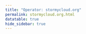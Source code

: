 ```yaml
---
title: "Operator: stormycloud.org"
permalink: stormycloud.org.html
datatable: true
hide_sidebar: true
---
```


<div>                        <script type="text/javascript">window.PlotlyConfig = {MathJaxConfig: 'local'};</script>
        <script src="https://cdn.plot.ly/plotly-2.4.2.min.js"></script>                <div id="d89d34bb-8258-43ee-b243-b929eb40854d" class="plotly-graph-div" style="height:100%; width:100%;"></div>            <script type="text/javascript">                                    window.PLOTLYENV=window.PLOTLYENV || {};                                    if (document.getElementById("d89d34bb-8258-43ee-b243-b929eb40854d")) {                    Plotly.newPlot(                        "d89d34bb-8258-43ee-b243-b929eb40854d",                        [{"name":"exit probability (%)","type":"scatter","x":["2021-10-18","2021-10-19","2021-10-20","2021-10-21","2021-10-22","2021-10-23","2021-10-25","2021-10-27","2021-10-28","2021-10-29","2021-10-31","2021-11-01","2021-11-02","2021-11-03","2021-11-04","2021-11-05","2021-11-06","2021-11-07","2021-11-08","2021-11-09","2021-11-10","2021-11-11","2021-11-12","2021-11-13","2021-11-14","2021-11-15","2021-11-16","2021-11-17","2021-11-19","2021-11-20","2021-11-21","2021-11-22","2021-11-23","2021-11-24","2021-11-25","2021-11-27","2021-11-28","2021-11-29","2021-11-30","2021-12-01","2021-12-02","2021-12-03","2021-12-04","2021-12-05","2021-12-06","2021-12-07","2021-12-08","2021-12-09","2021-12-10","2021-12-11","2021-12-12","2021-12-13","2021-12-14","2021-12-15","2021-12-16","2021-12-17","2021-12-18","2021-12-19","2021-12-20","2021-12-21","2021-12-22","2021-12-23","2021-12-25"],"xaxis":"x","y":[0.0,0.0,0.0,0.0,0.0,0.0,0.03,0.08,0.1,0.12,0.17,0.25,0.26,0.32,0.38,0.46,0.48,0.47,0.47,0.57,0.68,0.7,0.67,0.67,0.7,0.09,0.08,0.08,0.08,0.08,0.07,0.0,0.05,0.06,0.05,0.04,0.04,0.04,0.04,0.0,0.0,0.0,0.0,0.0,null,null,null,0.0,0.02,0.05,0.09,0.15,0.18,0.23,0.3,0.31,0.33,0.41,0.45,0.47,0.49,0.49,0.56],"yaxis":"y"},{"name":"guard probability (%)","type":"scatter","x":["2021-10-18","2021-10-19","2021-10-20","2021-10-21","2021-10-22","2021-10-23","2021-10-25","2021-10-27","2021-10-28","2021-10-29","2021-10-31","2021-11-01","2021-11-02","2021-11-03","2021-11-04","2021-11-05","2021-11-06","2021-11-07","2021-11-08","2021-11-09","2021-11-10","2021-11-11","2021-11-12","2021-11-13","2021-11-14","2021-11-15","2021-11-16","2021-11-17","2021-11-19","2021-11-20","2021-11-21","2021-11-22","2021-11-23","2021-11-24","2021-11-25","2021-11-27","2021-11-28","2021-11-29","2021-11-30","2021-12-01","2021-12-02","2021-12-03","2021-12-04","2021-12-05","2021-12-06","2021-12-07","2021-12-08","2021-12-09","2021-12-10","2021-12-11","2021-12-12","2021-12-13","2021-12-14","2021-12-15","2021-12-16","2021-12-17","2021-12-18","2021-12-19","2021-12-20","2021-12-21","2021-12-22","2021-12-23","2021-12-25"],"xaxis":"x","y":[0.0,0.0,0.0,0.0,0.0,0.0,0.0,0.11,0.29,0.33,0.5,0.54,0.53,0.52,0.56,0.57,0.54,0.2,0.21,0.19,0.2,0.2,0.19,0.19,0.19,0.17,0.34,0.33,0.35,0.35,0.34,0.12,0.16,0.16,0.15,0.14,0.13,0.12,0.08,0.08,0.09,0.08,0.08,0.08,null,null,null,0.0,0.0,0.0,0.0,0.0,0.0,0.0,0.0,0.19,0.19,0.21,0.23,0.21,0.23,0.2,0.18],"yaxis":"y"},{"name":"advertised bandwidth","type":"scatter","x":["2021-10-18","2021-10-19","2021-10-20","2021-10-21","2021-10-22","2021-10-23","2021-10-25","2021-10-27","2021-10-28","2021-10-29","2021-10-31","2021-11-01","2021-11-02","2021-11-03","2021-11-04","2021-11-05","2021-11-06","2021-11-07","2021-11-08","2021-11-09","2021-11-10","2021-11-11","2021-11-12","2021-11-13","2021-11-14","2021-11-15","2021-11-16","2021-11-17","2021-11-19","2021-11-20","2021-11-21","2021-11-22","2021-11-23","2021-11-24","2021-11-25","2021-11-27","2021-11-28","2021-11-29","2021-11-30","2021-12-01","2021-12-02","2021-12-03","2021-12-04","2021-12-05","2021-12-06","2021-12-07","2021-12-08","2021-12-09","2021-12-10","2021-12-11","2021-12-12","2021-12-13","2021-12-14","2021-12-15","2021-12-16","2021-12-17","2021-12-18","2021-12-19","2021-12-20","2021-12-21","2021-12-22","2021-12-23","2021-12-25"],"xaxis":"x","y":[0.0,0.05,0.16,0.25,0.36,0.36,0.71,0.95,1.2,1.44,1.6,1.72,1.94,2.03,2.25,2.32,2.48,2.54,2.7,3.37,3.65,3.78,3.78,3.79,4.04,4.09,3.6,3.73,3.77,3.77,3.75,3.04,3.03,2.26,2.24,2.24,2.23,1.77,1.77,0.81,0.8,0.79,0.8,0.8,0.8,0.44,0.44,0.44,0.67,0.75,1.02,0.68,0.88,1.1,1.22,1.45,1.54,1.64,1.67,1.78,1.82,1.88,1.96],"yaxis":"y2"}],                        {"hovermode":"x","template":{"data":{"bar":[{"error_x":{"color":"#2a3f5f"},"error_y":{"color":"#2a3f5f"},"marker":{"line":{"color":"#E5ECF6","width":0.5},"pattern":{"fillmode":"overlay","size":10,"solidity":0.2}},"type":"bar"}],"barpolar":[{"marker":{"line":{"color":"#E5ECF6","width":0.5},"pattern":{"fillmode":"overlay","size":10,"solidity":0.2}},"type":"barpolar"}],"carpet":[{"aaxis":{"endlinecolor":"#2a3f5f","gridcolor":"white","linecolor":"white","minorgridcolor":"white","startlinecolor":"#2a3f5f"},"baxis":{"endlinecolor":"#2a3f5f","gridcolor":"white","linecolor":"white","minorgridcolor":"white","startlinecolor":"#2a3f5f"},"type":"carpet"}],"choropleth":[{"colorbar":{"outlinewidth":0,"ticks":""},"type":"choropleth"}],"contour":[{"colorbar":{"outlinewidth":0,"ticks":""},"colorscale":[[0.0,"#0d0887"],[0.1111111111111111,"#46039f"],[0.2222222222222222,"#7201a8"],[0.3333333333333333,"#9c179e"],[0.4444444444444444,"#bd3786"],[0.5555555555555556,"#d8576b"],[0.6666666666666666,"#ed7953"],[0.7777777777777778,"#fb9f3a"],[0.8888888888888888,"#fdca26"],[1.0,"#f0f921"]],"type":"contour"}],"contourcarpet":[{"colorbar":{"outlinewidth":0,"ticks":""},"type":"contourcarpet"}],"heatmap":[{"colorbar":{"outlinewidth":0,"ticks":""},"colorscale":[[0.0,"#0d0887"],[0.1111111111111111,"#46039f"],[0.2222222222222222,"#7201a8"],[0.3333333333333333,"#9c179e"],[0.4444444444444444,"#bd3786"],[0.5555555555555556,"#d8576b"],[0.6666666666666666,"#ed7953"],[0.7777777777777778,"#fb9f3a"],[0.8888888888888888,"#fdca26"],[1.0,"#f0f921"]],"type":"heatmap"}],"heatmapgl":[{"colorbar":{"outlinewidth":0,"ticks":""},"colorscale":[[0.0,"#0d0887"],[0.1111111111111111,"#46039f"],[0.2222222222222222,"#7201a8"],[0.3333333333333333,"#9c179e"],[0.4444444444444444,"#bd3786"],[0.5555555555555556,"#d8576b"],[0.6666666666666666,"#ed7953"],[0.7777777777777778,"#fb9f3a"],[0.8888888888888888,"#fdca26"],[1.0,"#f0f921"]],"type":"heatmapgl"}],"histogram":[{"marker":{"pattern":{"fillmode":"overlay","size":10,"solidity":0.2}},"type":"histogram"}],"histogram2d":[{"colorbar":{"outlinewidth":0,"ticks":""},"colorscale":[[0.0,"#0d0887"],[0.1111111111111111,"#46039f"],[0.2222222222222222,"#7201a8"],[0.3333333333333333,"#9c179e"],[0.4444444444444444,"#bd3786"],[0.5555555555555556,"#d8576b"],[0.6666666666666666,"#ed7953"],[0.7777777777777778,"#fb9f3a"],[0.8888888888888888,"#fdca26"],[1.0,"#f0f921"]],"type":"histogram2d"}],"histogram2dcontour":[{"colorbar":{"outlinewidth":0,"ticks":""},"colorscale":[[0.0,"#0d0887"],[0.1111111111111111,"#46039f"],[0.2222222222222222,"#7201a8"],[0.3333333333333333,"#9c179e"],[0.4444444444444444,"#bd3786"],[0.5555555555555556,"#d8576b"],[0.6666666666666666,"#ed7953"],[0.7777777777777778,"#fb9f3a"],[0.8888888888888888,"#fdca26"],[1.0,"#f0f921"]],"type":"histogram2dcontour"}],"mesh3d":[{"colorbar":{"outlinewidth":0,"ticks":""},"type":"mesh3d"}],"parcoords":[{"line":{"colorbar":{"outlinewidth":0,"ticks":""}},"type":"parcoords"}],"pie":[{"automargin":true,"type":"pie"}],"scatter":[{"marker":{"colorbar":{"outlinewidth":0,"ticks":""}},"type":"scatter"}],"scatter3d":[{"line":{"colorbar":{"outlinewidth":0,"ticks":""}},"marker":{"colorbar":{"outlinewidth":0,"ticks":""}},"type":"scatter3d"}],"scattercarpet":[{"marker":{"colorbar":{"outlinewidth":0,"ticks":""}},"type":"scattercarpet"}],"scattergeo":[{"marker":{"colorbar":{"outlinewidth":0,"ticks":""}},"type":"scattergeo"}],"scattergl":[{"marker":{"colorbar":{"outlinewidth":0,"ticks":""}},"type":"scattergl"}],"scattermapbox":[{"marker":{"colorbar":{"outlinewidth":0,"ticks":""}},"type":"scattermapbox"}],"scatterpolar":[{"marker":{"colorbar":{"outlinewidth":0,"ticks":""}},"type":"scatterpolar"}],"scatterpolargl":[{"marker":{"colorbar":{"outlinewidth":0,"ticks":""}},"type":"scatterpolargl"}],"scatterternary":[{"marker":{"colorbar":{"outlinewidth":0,"ticks":""}},"type":"scatterternary"}],"surface":[{"colorbar":{"outlinewidth":0,"ticks":""},"colorscale":[[0.0,"#0d0887"],[0.1111111111111111,"#46039f"],[0.2222222222222222,"#7201a8"],[0.3333333333333333,"#9c179e"],[0.4444444444444444,"#bd3786"],[0.5555555555555556,"#d8576b"],[0.6666666666666666,"#ed7953"],[0.7777777777777778,"#fb9f3a"],[0.8888888888888888,"#fdca26"],[1.0,"#f0f921"]],"type":"surface"}],"table":[{"cells":{"fill":{"color":"#EBF0F8"},"line":{"color":"white"}},"header":{"fill":{"color":"#C8D4E3"},"line":{"color":"white"}},"type":"table"}]},"layout":{"annotationdefaults":{"arrowcolor":"#2a3f5f","arrowhead":0,"arrowwidth":1},"autotypenumbers":"strict","coloraxis":{"colorbar":{"outlinewidth":0,"ticks":""}},"colorscale":{"diverging":[[0,"#8e0152"],[0.1,"#c51b7d"],[0.2,"#de77ae"],[0.3,"#f1b6da"],[0.4,"#fde0ef"],[0.5,"#f7f7f7"],[0.6,"#e6f5d0"],[0.7,"#b8e186"],[0.8,"#7fbc41"],[0.9,"#4d9221"],[1,"#276419"]],"sequential":[[0.0,"#0d0887"],[0.1111111111111111,"#46039f"],[0.2222222222222222,"#7201a8"],[0.3333333333333333,"#9c179e"],[0.4444444444444444,"#bd3786"],[0.5555555555555556,"#d8576b"],[0.6666666666666666,"#ed7953"],[0.7777777777777778,"#fb9f3a"],[0.8888888888888888,"#fdca26"],[1.0,"#f0f921"]],"sequentialminus":[[0.0,"#0d0887"],[0.1111111111111111,"#46039f"],[0.2222222222222222,"#7201a8"],[0.3333333333333333,"#9c179e"],[0.4444444444444444,"#bd3786"],[0.5555555555555556,"#d8576b"],[0.6666666666666666,"#ed7953"],[0.7777777777777778,"#fb9f3a"],[0.8888888888888888,"#fdca26"],[1.0,"#f0f921"]]},"colorway":["#636efa","#EF553B","#00cc96","#ab63fa","#FFA15A","#19d3f3","#FF6692","#B6E880","#FF97FF","#FECB52"],"font":{"color":"#2a3f5f"},"geo":{"bgcolor":"white","lakecolor":"white","landcolor":"#E5ECF6","showlakes":true,"showland":true,"subunitcolor":"white"},"hoverlabel":{"align":"left"},"hovermode":"closest","mapbox":{"style":"light"},"paper_bgcolor":"white","plot_bgcolor":"#E5ECF6","polar":{"angularaxis":{"gridcolor":"white","linecolor":"white","ticks":""},"bgcolor":"#E5ECF6","radialaxis":{"gridcolor":"white","linecolor":"white","ticks":""}},"scene":{"xaxis":{"backgroundcolor":"#E5ECF6","gridcolor":"white","gridwidth":2,"linecolor":"white","showbackground":true,"ticks":"","zerolinecolor":"white"},"yaxis":{"backgroundcolor":"#E5ECF6","gridcolor":"white","gridwidth":2,"linecolor":"white","showbackground":true,"ticks":"","zerolinecolor":"white"},"zaxis":{"backgroundcolor":"#E5ECF6","gridcolor":"white","gridwidth":2,"linecolor":"white","showbackground":true,"ticks":"","zerolinecolor":"white"}},"shapedefaults":{"line":{"color":"#2a3f5f"}},"ternary":{"aaxis":{"gridcolor":"white","linecolor":"white","ticks":""},"baxis":{"gridcolor":"white","linecolor":"white","ticks":""},"bgcolor":"#E5ECF6","caxis":{"gridcolor":"white","linecolor":"white","ticks":""}},"title":{"x":0.05},"xaxis":{"automargin":true,"gridcolor":"white","linecolor":"white","ticks":"","title":{"standoff":15},"zerolinecolor":"white","zerolinewidth":2},"yaxis":{"automargin":true,"gridcolor":"white","linecolor":"white","ticks":"","title":{"standoff":15},"zerolinecolor":"white","zerolinewidth":2}}},"xaxis":{"anchor":"y","domain":[0.0,0.94],"rangeselector":{"buttons":[{"count":7,"label":"week","step":"day","stepmode":"backward"},{"count":1,"label":"month","step":"month","stepmode":"backward"},{"count":6,"label":"6 months","step":"month","stepmode":"backward"},{"count":1,"label":"year","step":"year","stepmode":"backward"},{"step":"all"}]}},"yaxis":{"anchor":"x","domain":[0.0,1.0],"rangemode":"nonnegative","ticksuffix":"%","title":{"text":"exit / guard probability"}},"yaxis2":{"anchor":"x","overlaying":"y","rangemode":"nonnegative","side":"right","ticksuffix":" Gbit/s","title":{"text":"advertised bandwidth"}}},                        {"responsive": true}                    )                };                            </script>        </div>

Only proven relays are included in the graph and table. A proven relay claims to be part of a domain
and can be verified to be part of it via the
["well-known" URL or DNS records](https://nusenu.github.io/ContactInfo-Information-Sharing-Specification/#proof).

<div class="datatable-begin"></div>

| Nickname                                                                |   Mbit/s | Exit   | IPv4                                                     | IPv6                                                                                                 | First Seen   | Tor Version   | AS Name                                    |
|:------------------------------------------------------------------------|---------:|:-------|:---------------------------------------------------------|:-----------------------------------------------------------------------------------------------------|:-------------|:--------------|:-------------------------------------------|
| [StormyCloudInc](w/relay/0893FEB6D3C7D41B4A79B473E49E93140CBC75B2.html) |       79 | Y      | [23.128.248.11](https://stat.ripe.net/23.128.248.11)     | [2602:fc05::11](https://stat.ripe.net/2602:fc05::11)                                                 | 2021-12-08   | 0.4.7.3-alpha | [DATAIDEAS-LLC](w/as_number/AS398355)      |
| [StormyCloudInc](w/relay/0A795D61EE16C167F810FFEC7EF265874AE27656.html) |      207 | Y      | [199.195.253.162](https://stat.ripe.net/199.195.253.162) | [2605:6400:10:3a6:79d3:df52:fc3a:51d6](https://stat.ripe.net/2605:6400:10:3a6:79d3:df52:fc3a:51d6)   | 2021-12-08   | 0.4.7.3-alpha | [PONYNET](w/as_number/AS53667)             |
| [StormyCloudInc](w/relay/2E86A958BCC8EBFD7E38913C4740FEABC837F3CA.html) |        6 | Y      | [107.189.1.34](https://stat.ripe.net/107.189.1.34)       | [2605:6400:30:f2f7::](https://stat.ripe.net/2605:6400:30:f2f7::)                                     | 2021-12-21   | 0.4.7.3-alpha | [PONYNET](w/as_number/AS53667)             |
| [StormyCloudInc](w/relay/2F91F12CC81AA846315177E225EA5EDE37D7197F.html) |      168 | Y      | [198.98.59.65](https://stat.ripe.net/198.98.59.65)       | [2605:6400:10:3a9:e347:3548:8114:c6bb](https://stat.ripe.net/2605:6400:10:3a9:e347:3548:8114:c6bb)   | 2021-12-08   | 0.4.7.3-alpha | [PONYNET](w/as_number/AS53667)             |
| [StormyCloudInc](w/relay/3F5BACFCF4F7508F6B04C5522522DC22C2804085.html) |      125 | Y      | [198.98.56.81](https://stat.ripe.net/198.98.56.81)       | [2605:6400:10:977:c5c7:bfc2:d0f9:13df](https://stat.ripe.net/2605:6400:10:977:c5c7:bfc2:d0f9:13df)   | 2021-12-08   | 0.4.7.3-alpha | [PONYNET](w/as_number/AS53667)             |
| [StormyCloudInc](w/relay/4E6515A5E941C1C5517FB2952972BEB458640BCF.html) |      291 | N      | [144.76.69.140](https://stat.ripe.net/144.76.69.140)     | [2a01:4f8:191:828b::2](https://stat.ripe.net/2a01:4f8:191:828b::2)                                   | 2021-12-09   | 0.4.6.9       | [Hetzner Online GmbH](w/as_number/AS24940) |
| [StormyCloudInc](w/relay/5238AB0E5517295CC85EED548273224DFF50E28A.html) |       94 | Y      | [205.185.113.72](https://stat.ripe.net/205.185.113.72)   | [2605:6400:20:25c1:ae8e:d4e8:7078:390e](https://stat.ripe.net/2605:6400:20:25c1:ae8e:d4e8:7078:390e) | 2021-12-08   | 0.4.7.3-alpha | [PONYNET](w/as_number/AS53667)             |
| [StormyCloudInc](w/relay/645A0CF860DF9B9B143053E67BBFF1DDD0021C1F.html) |       95 | Y      | [45.61.186.225](https://stat.ripe.net/45.61.186.225)     | [2605:6400:40:fe48:d54a:dfc4:284a:e66](https://stat.ripe.net/2605:6400:40:fe48:d54a:dfc4:284a:e66)   | 2021-12-09   | 0.4.7.3-alpha | [PONYNET](w/as_number/AS53667)             |
| [StormyCloudInc](w/relay/6B1F1C3307147C704E4882A6399BC4C74AD56F95.html) |       71 | Y      | [209.141.45.227](https://stat.ripe.net/209.141.45.227)   | [2605:6400:20:275e:fa5f:515f:d12b:c095](https://stat.ripe.net/2605:6400:20:275e:fa5f:515f:d12b:c095) | 2021-12-08   | 0.4.7.3-alpha | [PONYNET](w/as_number/AS53667)             |
| [StormyCloudInc](w/relay/6F4DF2460C82BE340CA910FD7248A1CBEC26D0E2.html) |       62 | Y      | [209.141.46.47](https://stat.ripe.net/209.141.46.47)     | [2605:6400:20:21c3:9fb4:fc64:b48c:f091](https://stat.ripe.net/2605:6400:20:21c3:9fb4:fc64:b48c:f091) | 2021-12-08   | 0.4.7.3-alpha | [PONYNET](w/as_number/AS53667)             |
| [StormyCloudInc](w/relay/8208042634B76BAFA15E2B852BE3643E0EDE2EEB.html) |      101 | Y      | [45.61.185.74](https://stat.ripe.net/45.61.185.74)       | [2605:6400:40:fe49:9485:be82:e1f9:435e](https://stat.ripe.net/2605:6400:40:fe49:9485:be82:e1f9:435e) | 2021-12-09   | 0.4.7.3-alpha | [PONYNET](w/as_number/AS53667)             |
| [StormyCloudInc](w/relay/8E7428DBA15ED938A63DAB4961312718E93CCF16.html) |       74 | Y      | [23.128.248.12](https://stat.ripe.net/23.128.248.12)     | [2602:fc05::12](https://stat.ripe.net/2602:fc05::12)                                                 | 2021-12-08   | 0.4.7.3-alpha | [DATAIDEAS-LLC](w/as_number/AS398355)      |
| [StormyCloudInc](w/relay/9E4A38FC5AD3EB72CFECB92D5160E63BE46D6E4F.html) |      140 | Y      | [45.61.185.168](https://stat.ripe.net/45.61.185.168)     | [2605:6400:40:fffb:d4e3:6202:6592:dc51](https://stat.ripe.net/2605:6400:40:fffb:d4e3:6202:6592:dc51) | 2021-12-08   | 0.4.7.3-alpha | [PONYNET](w/as_number/AS53667)             |
| [StormyCloudInc](w/relay/A33DE4E8B38E71820639E9F5A9A4262DDA8B16E1.html) |       43 | Y      | [198.98.60.54](https://stat.ripe.net/198.98.60.54)       | [2605:6400:10:733:8d1f:fd16:76f:b176](https://stat.ripe.net/2605:6400:10:733:8d1f:fd16:76f:b176)     | 2021-12-21   | 0.4.7.3-alpha | [PONYNET](w/as_number/AS53667)             |
| [StormyCloudInc](w/relay/A7348BE96DF5BD080A9BA6F87454706BFD75371A.html) |      162 | N      | [144.76.69.140](https://stat.ripe.net/144.76.69.140)     | [2a01:4f8:191:828b::2](https://stat.ripe.net/2a01:4f8:191:828b::2)                                   | 2021-12-09   | 0.4.6.9       | [Hetzner Online GmbH](w/as_number/AS24940) |
| [StormyCloudInc](w/relay/A78E3FB7EDD06D3188D6EF124C8116A892C44BB9.html) |      154 | Y      | [45.61.188.164](https://stat.ripe.net/45.61.188.164)     | [2605:6400:40:fb76:e861:11b5:291d:41f6](https://stat.ripe.net/2605:6400:40:fb76:e861:11b5:291d:41f6) | 2021-12-08   | 0.4.7.3-alpha | [PONYNET](w/as_number/AS53667)             |
| [StormyCloudInc](w/relay/AF8E9DC6A9C6BAECD2DFBC11AEA7C93F1BC1826B.html) |       88 | Y      | [23.128.248.13](https://stat.ripe.net/23.128.248.13)     | [2602:fc05::13](https://stat.ripe.net/2602:fc05::13)                                                 | 2021-12-08   | 0.4.7.3-alpha | [DATAIDEAS-LLC](w/as_number/AS398355)      |

<div class="datatable-end"></div> 